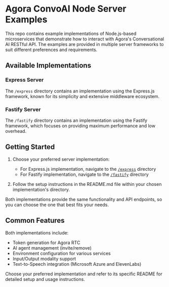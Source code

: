 # Agora ConvoAI Node Server Examples

This repo contains example implementations of Node.js-based microservices that demonstrate how to interact with Agora's Conversational AI RESTful API. The examples are provided in multiple server frameworks to suit different preferences and requirements.

## Available Implementations

### Express Server

The `/express` directory contains an implementation using the Express.js framework, known for its simplicity and extensive middleware ecosystem.

### Fastify Server

The `/fastify` directory contains an implementation using the Fastify framework, which focuses on providing maximum performance and low overhead.

## Getting Started

1. Choose your preferred server implementation:

   - For Express.js implementation, navigate to the [`/express`](/express) directory
   - For Fastify implementation, navigate to the [`/fastify`](/fastify) directory

2. Follow the setup instructions in the README.md file within your chosen implementation's directory.

Both implementations provide the same functionality and API endpoints, so you can choose the one that best fits your needs.

## Common Features

Both implementations include:

- Token generation for Agora RTC
- AI agent management (invite/remove)
- Environment configuration for various services
- Input/Output modality support
- Text-to-Speech integration (Microsoft Azure and ElevenLabs)

Choose your preferred implementation and refer to its specific README for detailed setup and usage instructions.
